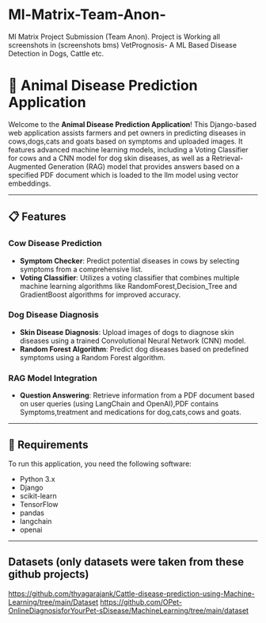 # Ml-Matrix-Team-Anon-
Ml Matrix Project Submission (Team Anon). Project is Working all screenshots in (screenshots bms)
VetPrognosis- A ML Based Disease Detection in Dogs, Cattle etc.
# 🐄 Animal Disease Prediction Application

Welcome to the **Animal Disease Prediction Application**! This Django-based web application assists farmers and pet owners in predicting diseases in cows,dogs,cats and goats based on symptoms and uploaded images. It features advanced machine learning models, including a Voting Classifier for cows and a CNN model for dog skin diseases, as well as a Retrieval-Augmented Generation (RAG) model that provides answers based on a specified PDF document which is loaded to the llm model using vector embeddings.

---

## 📋 Features

### Cow Disease Prediction
- **Symptom Checker**: Predict potential diseases in cows by selecting symptoms from a comprehensive list.
- **Voting Classifier**: Utilizes a voting classifier that combines multiple machine learning algorithms like RandomForest,Decision_Tree and GradientBoost algorithms for improved accuracy.

### Dog Disease Diagnosis
- **Skin Disease Diagnosis**: Upload images of dogs to diagnose skin diseases using a trained Convolutional Neural Network (CNN) model.
- **Random Forest Algorithm**: Predict dog diseases based on predefined symptoms using a Random Forest algorithm.

### RAG Model Integration
- **Question Answering**: Retrieve information from a PDF document based on user queries (using LangChain and OpenAI),PDF contains Symptoms,treatment and medications for dog,cats,cows and goats.

---

## 🚀 Requirements

To run this application, you need the following software:

- Python 3.x
- Django
- scikit-learn
- TensorFlow
- pandas
- langchain
- openai

---
##  Datasets (only datasets were taken from these github projects)
https://github.com/thyagarajank/Cattle-disease-prediction-using-Machine-Learning/tree/main/Dataset
https://github.com/OPet-OnlineDiagnosisforYourPet-sDisease/MachineLearning/tree/main/dataset



